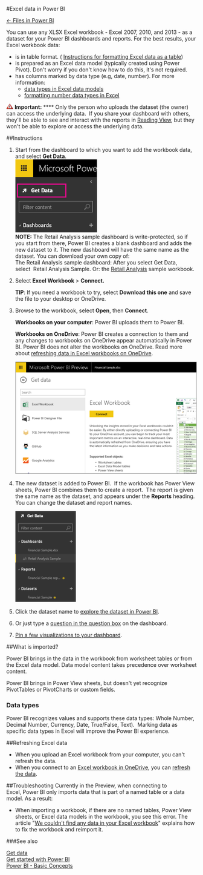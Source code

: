 <properties 
   pageTitle="Excel data in Power BI" 
   description="Excel data in Power BI" 
   services="powerbi" 
   documentationCenter="" 
   authors="v-anpasi" 
   manager="mblythe" 
   editor=""
   tags=""/>
 
<tags
   ms.service="powerbi"
   ms.devlang="NA"
   ms.topic="article"
   ms.tgt_pltfrm="NA"
   ms.workload="powerbi"
   ms.date=""
   ms.author="v-anpasi"/>

#Excel data in Power BI

[← Files in Power BI](https://support.powerbi.com/knowledgebase/topics/88767-files-in-power-bi)

You can use any XLSX Excel workbook - Excel 2007, 2010, and 2013 - as a dataset for your Power BI dashboards and reports. For the best results, your Excel workbook data:

-  is in table format. ( [Instructions for formatting Excel data as a table](https://support.office.com/en-us/article/Create-an-Excel-table-in-a-worksheet-e81aa349-b006-4f8a-9806-5af9df0ac664?ui=en-US&rs=en-US&ad=US))
-  is prepared as an Excel data model (typically created using Power Pivot). Don't worry if you don't know how to do this, it's not required.
-  has columns marked by data type (e.g, date, number). For more information:
	-   [data types in Excel data models](https://support.office.com/en-US/Article/Data-Types-Supported-in-Data-Models-e2388f62-6122-4e2b-bcad-053e3da9ba90)
	-   [formatting number data types in Excel](https://support.office.com/en-us/article/Format-numbers-f27f865b-2dc5-4970-b289-5286be8b994a)

![](media/powerbi-service-excel-data/importantIcon.png) **Important:** **** Only the person who uploads the dataset (the owner) can access the underlying data.  If you share your dashboard with others, they'll be able to see and interact with the reports in [Reading View](http://support.powerbi.com/knowledgebase/articles/439920-open-a-report-in-reading-view), but they won't be able to explore or access the underlying data.

##Instructions


1.  Start from the dashboard to which you want to add the workbook data, and select **Get Data**.  
	![](media/powerbi-service-excel-data/PBI_GetData.png)  
    **NOTE:** The Retail Analysis sample dashboard is write-protected, so if you start from there, Power BI creates a blank dashboard and adds the new dataset to it. The new dashboard will have the same name as the dataset. You can download your own copy of:  
    The Retail Analysis sample dashboard: After you select Get Data, select  Retail Analysis Sample.
    Or: the [Retail Analysis](https://support.powerbi.com/knowledgebase/articles/474807) sample workbook.
    
2.  Select **Excel Workbook** \> **Connect.**
    
	**TIP**: If you need a workbook to try, select **Download this one** and save the file to your desktop or OneDrive.

3.  Browse to the workbook, select **Open**, then **Connect**.

    **Workbooks on your computer**: Power BI uploads them to Power BI.

    **Workbooks on OneDrive**: Power BI creates a connection to them and any changes to workbooks on OneDrive appear automatically in Power BI. Power BI does not alter the workbooks on OneDrive. Read more about [refreshing data in Excel workbooks on OneDrive](https://support.powerbi.com/knowledgebase/articles/471009). 

    ![](media/powerbi-service-excel-data/PBI_GetDataExcel.png)
    
    
4.  The new dataset is added to Power BI.  If the workbook has Power View sheets, Power BI combines them to create a report.  The report is given the same name as the dataset, and appears under the **Reports** heading.**﻿** You can change the dataset and report names. 
    
    ![](media/powerbi-service-excel-data/PBI_GetDataPane.png)
5.  Click the dataset name to [explore the dataset in Power BI](http://support.powerbi.com/knowledgebase/articles/475159-explore-a-dataset).  
6.  Or just type a [question in the question box](http://support.powerbi.com/knowledgebase/articles/474566-q-a-in-power-bi) on the dashboard.
7.  [Pin a few visualizations to your dashboard](http://support.powerbi.com/knowledgebase/articles/430323-pin-a-tile-to-a-dashboard-from-a-report). 

##What is imported?

Power BI brings in the data in the workbook from worksheet tables or from the Excel data model. Data model content takes precedence over worksheet content.

Power BI brings in Power View sheets, but doesn't yet recognize PivotTables or PivotCharts or custom fields.

### Data types

Power BI recognizes values and supports these data types: Whole Number, Decimal Number, Currency, Date, True/False, Text).  Marking data as specific data types in Excel will improve the Power BI experience.

##Refreshing Excel data
-   When you upload an Excel workbook from your computer, you can't refresh the data. 
-   When you connect to an [Excel workbook in OneDrive](http://support.powerbi.com/knowledgebase/articles/471009-excel-data-stored-in-onedrive), you can [refresh the data](http://support.powerbi.com/knowledgebase/articles/474669-refresh-data-in-power-bi).

##Troubleshooting
Currently in the Preview, when connecting to Excel, Power BI only imports data that is part of a named table or a data model. As a result:  

-   When importing a workbook, if there are no named tables, Power View sheets, or Excel data models in the workbook, you see this error. The article "[We couldn't find any data in your Excel workbook](https://support.powerbi.com/knowledgebase/articles/501937--we-couldn-t-find-any-data-in-your-excel-workbook)" explains how to fix the workbook and reimport it.

###See also


[Get data](http://support.powerbi.com/knowledgebase/articles/434354-get-data)  
[Get started with Power BI](http://support.powerbi.com/knowledgebase/articles/430814-get-started-with-power-bi)  
[Power BI - Basic Concepts](http://support.powerbi.com/knowledgebase/articles/487029-power-bi-preview-basic-concepts)
